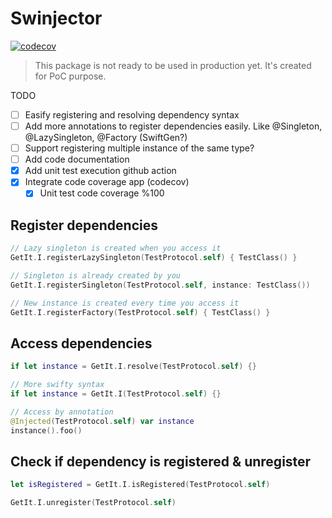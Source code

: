 # Swinjector

[![codecov](https://codecov.io/gh/EnesKaraosman/Swinjector/graph/badge.svg?token=4K5A5TQ9D6)](https://codecov.io/gh/EnesKaraosman/Swinjector)

> This package is not ready to be used in production yet. It's created for PoC purpose.

TODO

- [ ] Easify registering and resolving dependency syntax
- [ ] Add more annotations to register dependencies easily. Like @Singleton, @LazySingleton, @Factory (SwiftGen?)
- [ ] Support registering multiple instance of the same type?
- [ ] Add code documentation
- [x] Add unit test execution github action
- [x] Integrate code coverage app (codecov)
  - [x] Unit test code coverage %100

## Register dependencies

```swift
// Lazy singleton is created when you access it
GetIt.I.registerLazySingleton(TestProtocol.self) { TestClass() }

// Singleton is already created by you
GetIt.I.registerSingleton(TestProtocol.self, instance: TestClass())

// New instance is created every time you access it
GetIt.I.registerFactory(TestProtocol.self) { TestClass() }
```

## Access dependencies

```swift
if let instance = GetIt.I.resolve(TestProtocol.self) {}

// More swifty syntax
if let instance = GetIt.I(TestProtocol.self) {}

// Access by annotation
@Injected(TestProtocol.self) var instance
instance().foo()
```

## Check if dependency is registered & unregister
```swift
let isRegistered = GetIt.I.isRegistered(TestProtocol.self)

GetIt.I.unregister(TestProtocol.self)
```
